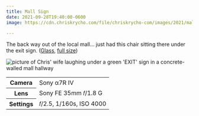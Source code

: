 ```yaml
---
title: Mall Sign
date: 2021-09-28T19:40:00-0600
image: https://cdn.chriskrycho.com/file/chriskrycho-com/images/2021/mall-sign-thumb.jpg

---
```


The back way out of the local mall… just had this chair sitting there under the exit sign. ([Glass][glass], [full size][full])

[glass]: https://glass.photo/chriskrycho/71L9kRVv3uPDILbVCoRcfA
[full]: https://cdn.chriskrycho.com/file/chriskrycho-com/images/2021/mall-sign.jpg

<img src="https://cdn.chriskrycho.com/file/chriskrycho-com/images/2021/mall-sign-thumb.jpg" alt="picture of Chris' wife laughing under a green 'EXIT' sign in a concrete-walled mall hallway" />

<table>
  <tr>
    <th scope='row'>Camera</th>
    <td>Sony α7R IV</td>
  </tr>
  <tr>
    <th scope='row'>Lens</th>
    <td>Sony FE 35mm 𝑓/1.8 G</td>
  </tr>
  <tr>
    <th scope='row'>Settings</th>
    <td>𝑓/2.5, 1/160s, <abbr>ISO</abbr> 4000</td>
  </tr>
</table>